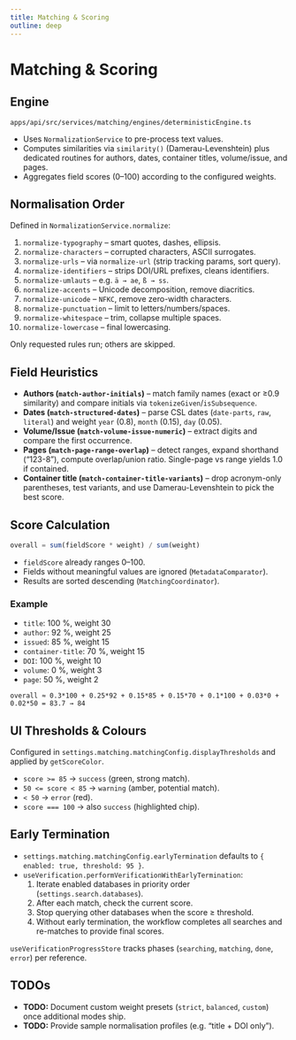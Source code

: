 ```yaml
---
title: Matching & Scoring
outline: deep
---
```


# Matching & Scoring

## Engine

`apps/api/src/services/matching/engines/deterministicEngine.ts`

- Uses `NormalizationService` to pre-process text values.
- Computes similarities via `similarity()` (Damerau-Levenshtein) plus dedicated routines for authors, dates, container titles, volume/issue, and pages.
- Aggregates field scores (0–100) according to the configured weights.

## Normalisation Order

Defined in `NormalizationService.normalize`:

1. `normalize-typography` – smart quotes, dashes, ellipsis.
2. `normalize-characters` – corrupted characters, ASCII surrogates.
3. `normalize-urls` – via `normalize-url` (strip tracking params, sort query).
4. `normalize-identifiers` – strips DOI/URL prefixes, cleans identifiers.
5. `normalize-umlauts` – e.g. `ä → ae`, `ß → ss`.
6. `normalize-accents` – Unicode decomposition, remove diacritics.
7. `normalize-unicode` – `NFKC`, remove zero-width characters.
8. `normalize-punctuation` – limit to letters/numbers/spaces.
9. `normalize-whitespace` – trim, collapse multiple spaces.
10. `normalize-lowercase` – final lowercasing.

Only requested rules run; others are skipped.

## Field Heuristics

- **Authors (`match-author-initials`)** – match family names (exact or ≥0.9 similarity) and compare initials via `tokenizeGiven`/`isSubsequence`.
- **Dates (`match-structured-dates`)** – parse CSL dates (`date-parts`, `raw`, `literal`) and weight `year` (0.8), `month` (0.15), `day` (0.05).
- **Volume/Issue (`match-volume-issue-numeric`)** – extract digits and compare the first occurrence.
- **Pages (`match-page-range-overlap`)** – detect ranges, expand shorthand (“123-8”), compute overlap/union ratio. Single-page vs range yields 1.0 if contained.
- **Container title (`match-container-title-variants`)** – drop acronym-only parentheses, test variants, and use Damerau-Levenshtein to pick the best score.

## Score Calculation

```ts
overall = sum(fieldScore * weight) / sum(weight)
```

- `fieldScore` already ranges 0–100.
- Fields without meaningful values are ignored (`MetadataComparator`).
- Results are sorted descending (`MatchingCoordinator`).

### Example

- `title`: 100 %, weight 30
- `author`: 92 %, weight 25
- `issued`: 85 %, weight 15
- `container-title`: 70 %, weight 15
- `DOI`: 100 %, weight 10
- `volume`: 0 %, weight 3
- `page`: 50 %, weight 2

`overall ≈ 0.3*100 + 0.25*92 + 0.15*85 + 0.15*70 + 0.1*100 + 0.03*0 + 0.02*50 = 83.7 → 84`

## UI Thresholds & Colours

Configured in `settings.matching.matchingConfig.displayThresholds` and applied by `getScoreColor`.

- `score >= 85` → `success` (green, strong match).
- `50 <= score < 85` → `warning` (amber, potential match).
- `< 50` → `error` (red).
- `score === 100` → also `success` (highlighted chip).

## Early Termination

- `settings.matching.matchingConfig.earlyTermination` defaults to `{ enabled: true, threshold: 95 }`.
- `useVerification.performVerificationWithEarlyTermination`:
  1. Iterate enabled databases in priority order (`settings.search.databases`).
  2. After each match, check the current score.
  3. Stop querying other databases when the score ≥ threshold.
  4. Without early termination, the workflow completes all searches and re-matches to provide final scores.

`useVerificationProgressStore` tracks phases (`searching`, `matching`, `done`, `error`) per reference.

## TODOs

- **TODO:** Document custom weight presets (`strict`, `balanced`, `custom`) once additional modes ship.
- **TODO:** Provide sample normalisation profiles (e.g. “title + DOI only”).
